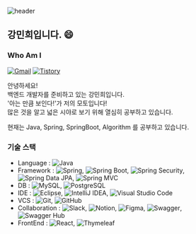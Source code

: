 ![header](https://capsule-render.vercel.app/api?type=waving&height=210&color=gradient&text=Minhee's%20Github%20💾&fontSize=30&desc=💻%20Backend%20Developer&fontAlignY=25&descAlignY=40&textBg=false&reversal=false&animation=fadeIn&rotate=0&strokeWidth=0&descSize=-10)

## 강민희입니다. 😄
### Who Am I 

[![Gmail](https://img.shields.io/badge/Gmail-0677d1?style=flat-square&logo=Gmail&logoColor=black)](mailto:alsgml1341@gmail.com)
[![Tistory](https://img.shields.io/badge/Tistory-FF5722?style=flat-square&logo=tistory&logoColor=#000000)](https://nuvgw2810.tistory.com/)

안녕하세요!  
백엔드 개발자를 준비하고 있는 강민희입니다.  
'아는 만큼 보인다!'가 저의 모토입니다!  
많은 것을 알고 넓은 시야로 보기 위해 열심히 공부하고 있습니다.

현재는 Java, Spring, SpringBoot, Algorithm 를 공부하고 있습니다. 


### 기술 스택
- Language : ![Java](https://img.shields.io/badge/Java-007396?style=for-the-badge&logo=java&logoColor=white)
- Framework : ![Spring](https://img.shields.io/badge/Spring-6DB33F?style=for-the-badge&logo=spring&logoColor=white), 
              ![Spring Boot](https://img.shields.io/badge/Spring%20Boot-6DB33F?style=for-the-badge&logo=spring-boot&logoColor=white), 
              ![Spring Security](https://img.shields.io/badge/Spring%20Security-6DB33F?style=for-the-badge&logo=spring-security&logoColor=white),
              ![Spring Data JPA](https://img.shields.io/badge/Spring%20Data%20JPA-6DB33F?style=for-the-badge&logo=spring-data&logoColor=white), 
              ![Spring MVC](https://img.shields.io/badge/Spring%20MVC-6DB33F?style=for-the-badge&logo=spring&logoColor=white)
- DB : ![MySQL](https://img.shields.io/badge/MySQL-4479A1?style=for-the-badge&logo=mysql&logoColor=white),
       ![PostgreSQL](https://img.shields.io/badge/PostgreSQL-336791?style=for-the-badge&logo=postgresql&logoColor=white)
- IDE : ![Eclipse](https://img.shields.io/badge/Eclipse-2C2255?style=for-the-badge&logo=eclipse&logoColor=white), 
        ![IntelliJ IDEA](https://img.shields.io/badge/IntelliJ%20IDEA-000000?style=for-the-badge&logo=intellij-idea&logoColor=white),
        ![Visual Studio Code](https://img.shields.io/badge/Visual%20Studio%20Code-007ACC?style=for-the-badge&logo=visual-studio-code&logoColor=white)
- VCS : ![Git](https://img.shields.io/badge/Git-F05032?style=for-the-badge&logo=git&logoColor=white),
        ![GitHub](https://img.shields.io/badge/GitHub-181717?style=for-the-badge&logo=github&logoColor=white)
- Collaboration : ![Slack](https://img.shields.io/badge/Slack-4A154B?style=for-the-badge&logo=slack&logoColor=white),
                  ![Notion](https://img.shields.io/badge/Notion-000000?style=for-the-badge&logo=notion&logoColor=white),
                  ![Figma](https://img.shields.io/badge/Figma-F24E1E?style=for-the-badge&logo=figma&logoColor=white),
                  ![Swagger](https://img.shields.io/badge/Swagger-85EA2D?style=for-the-badge&logo=swagger&logoColor=black),
                  ![Swagger Hub](https://img.shields.io/badge/Swagger%20Hub-85EA2D?style=for-the-badge&logo=swagger&logoColor=black)
- FrontEnd : ![React](https://img.shields.io/badge/React-61DAFB?style=for-the-badge&logo=react&logoColor=white),
             ![Thymeleaf](https://img.shields.io/badge/Thymeleaf-005F0F?style=for-the-badge&logo=thymeleaf&logoColor=white)


